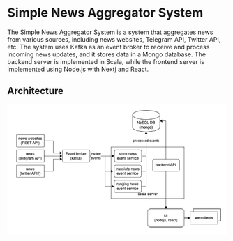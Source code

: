 # Simple News Aggregator System

The Simple News Aggregator System is a system that aggregates news from various sources, including news websites, Telegram API, Twitter API, etc. The system uses Kafka as an event broker to receive and process incoming news updates, and it stores data in a Mongo database. The backend server is implemented in Scala, while the frontend server is implemented using Node.js with Nextj and React.

## Architecture

![alt text](https://github.com/kabishev/news-tracker/blob/master/docs/newstracker.png?raw=true)
